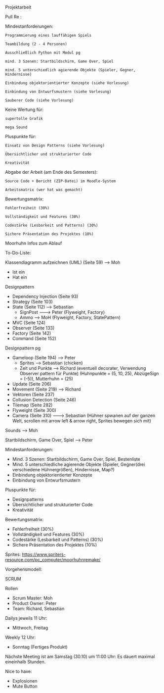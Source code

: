 Projektarbeit

Pull Re :

Mindestanforderungen:

    Programmierung eines lauffähigen Spiels

    Teambildung (2 - 4 Personen)

    Ausschließlich Python mit Modul pg

    mind. 3 Szenen: Startbildschirm, Game Over, Spiel

    mind. 5 unterschiedlich agierende Objekte (Spieler, Gegner, Hindernisse)

    Einbindung objektorientierter Konzepte (siehe Vorlesung)

    Einbindung von Entwurfsmustern (siehe Vorlesung)

    Sauberer Code (siehe Vorlesung)

Keine Wertung für:

    supertolle Grafik

    mega Sound

Pluspunkte für:

    Einsatz von Design Patterns (siehe Vorlesung)

    Übersichtlicher und strukturierter Code

    Kreativität

Abgabe der Arbeit (am Ende des Semesters):

    Source Code + Bericht (ZIP-Datei) im Moodle-System

    Arbeitsmatrix (wer hat was gemacht)

Bewertungsmatrix:

    Fehlerfreiheit (30%)

    Vollständigkeit und Features (30%)

    Codestärke (Lesbarkeit und Patterns) (30%)

    Sichere Präsentation des Projektes (10%)

Moorhuhn Infos zum Ablauf

To-Do-Liste:

Klassendiagramm aufzeichnen (UML) (Seite 59) --> Moh

- Ist ein
- Hat ein

Designpattern

- Dependency Injection (Seite 93)
- Strategy (Seite 103)
- State (Seite 112) --> Sebastian
  - SignPost ---> Peter (Flyweight, Factory)
  - Ammo --> MoH (Flyweight, Factory, StatePattern)
- MVC (Seite 124)
- Observer (Seite 133)
- Factory (Seite 142)
- Command (Seite 152)

Designpattern pg

- Gameloop (Seite 194) --> Peter
  - Sprites --> Sebastian (chicken)
  - Zeit und Punkte --> Richard (eventuell decorater, Verwendung Observer pattern für Punkte) (Huhnpunkte = (5, 10, 25), AbzügeSign = (-5)), Mutterhuhn = (25)
- Update (Seite 206)
- Movement (Seite 219) --> Richard
- Vektoren (Seite 237)
- Collusion Detection (Seite 246)
- Tilemap (Seite 282)
- Flyweight (Seite 300)
- Camera (Seite 310) ---> Sebastian (Hühner spwanen auf der ganzen Welt, scrollen mit arrow left & arrow right, Sprites bewegen sich mit)

Sounds --> Moh

Startbildschirm, Game Over, Spiel --> Peter

Mindestanforderungen:

- Mind. 3 Szenen: Startbildschirm, Game Over, Spiel, Bestenliste
- Mind. 5 unterschiedliche agierende Objekte (Spieler, Gegner(drei verschiedene Hühnergrößen), Hindernisse, Map?) 
- Einbindung objektorientierter Konzepte
- Einbindung von Entwurfsmustern

Pluspunkte für:

- Designpatterns
- Übersichtlicher und strukturierter Code
- Kreativität

Bewertungsmatrix:

- Fehlerfreiheit (30%)
- Vollständigkeit und Features (30%)
- Codestärke (Lesbarkeit und Patterns) (30%)
- Sichere Präsentation des Projektes (10%)

Sprites:
https://www.spriters-resource.com/pc_computer/moorhuhnremake/

Vorgehensmodell:

SCRUM

Rollen

- Scrum Master: Moh
- Product Owner: Peter
- Team: Richard, Sebastian

Dailys jeweils 11 Uhr:

- Mittwoch, Freitag

Weekly 12 Uhr:

- Sonntag (Fertiges Produkt)

Nächste Meeting ist am Samstag (30.10) um 11:00 Uhr:
Es dauert maximal eineinhalb Stunden.

Nice to have:

- Explosionen
- Mute Button
